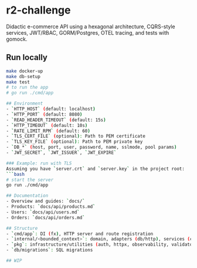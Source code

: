 # r2-challenge

Didactic e-commerce API using a hexagonal architecture, CQRS-style services, JWT/RBAC, GORM/Postgres, OTEL tracing, and tests with gomock.

## Run locally
```bash
make docker-up
make db-setup
make test
# to run the app
# go run ./cmd/app

## Environment
- `HTTP_HOST` (default: localhost)
- `HTTP_PORT` (default: 8080)
- `READ_HEADER_TIMEOUT` (default: 15s)
- `HTTP_TIMEOUT` (default: 10s)
- `RATE_LIMIT_RPM` (default: 60)
- `TLS_CERT_FILE` (optional): Path to PEM certificate
- `TLS_KEY_FILE` (optional): Path to PEM private key
- `DB_*` (host, port, user, password, name, sslmode, pool params)
- `JWT_SECRET`, `JWT_ISSUER`, `JWT_EXPIRE`

### Example: run with TLS
Assuming you have `server.crt` and `server.key` in the project root:
```bash
# start the server
go run ./cmd/app

## Documentation
- Overview and guides: `docs/`
- Products: `docs/api/products.md`
- Users: `docs/api/users.md`
- Orders: `docs/api/orders.md`

## Structure
- `cmd/app`: DI (fx), HTTP server and route registration
- `internal/<bounded_context>`: domain, adapters (db/http), services (command/query)
- `pkg`: infrastructure/utilities (auth, httpx, observability, validator, logger)
- `db/migrations`: SQL migrations

## WIP
